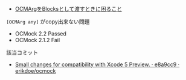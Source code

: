 * [OCMArgをBlocksとして渡すときに困ること](http://blog.ishkawa.org/blog/2013/07/15/ocmarg-block/ "OCMArgをBlocksとして渡すときに困ること")

``[OCMArg any]`` がcopy出来ない問題

* OCMock 2.2 Passed
* OCMock 2.1.2 Fail

該当コミット

* [Small changes for compatibility with Xcode 5 Preview. · e8a9cc9 · erikdoe/ocmock](https://github.com/erikdoe/ocmock/commit/e8a9cc97936bfa8be97706c5092110603745e708 "Small changes for compatibility with Xcode 5 Preview. · e8a9cc9 · erikdoe/ocmock")